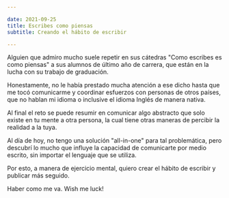 ```yaml
---

date: 2021-09-25
title: Escribes como piensas
subtitle: Creando el hábito de escribir

---
```

<!--more-->

Alguien que admiro mucho suele repetir en sus cátedras "Como escribes es como
piensas" a sus alumnos de último año de carrera, que están en la lucha con su
trabajo de graduación.

Honestamente, no le había prestado mucha atención a ese dicho hasta que me tocó
comunicarme y coordinar esfuerzos con personas de otros países, que no hablan mi
idioma o inclusive el idioma Inglés de manera nativa.

Al final el reto se puede resumir en comunicar algo abstracto que solo existe
en tu mente a otra persona, la cual tiene otras maneras de percibir la realidad
a la tuya.

Al día de hoy, no tengo una solución "all-in-one" para tal problemática,
pero descubrí lo mucho que influye la capacidad de comunicarte por medio
escrito, sin importar el lenguaje que se utiliza.

Por esto, a manera de ejercicio mental, quiero crear el hábito de escribir y
publicar más seguido.

Haber como me va. Wish me luck!
